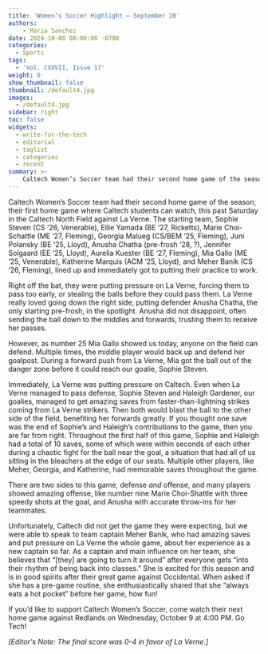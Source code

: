 ```yaml
---
title: 'Women’s Soccer Highlight – September 28'
authors:
    - Maria Sanchez
date: 2024-10-08 08:00:00 -0700
categories:
  - Sports
tags:
  - 'Vol. CXXVII, Issue 17'
weight: 0
show_thumbnail: false
thumbnail: /default4.jpg
images:
  - /default4.jpg
sidebar: right
toc: false
widgets:
  - write-for-the-tech
  - editorial
  - taglist
  - categories
  - recent
summary: >-
    Caltech Women’s Soccer team had their second home game of the season this past Saturday in the Caltech North Field against La Verne.
---
```


Caltech Women’s Soccer team had their second home game of the season, their first home game where Caltech students can watch, this past Saturday in the Caltech North Field against La Verne. The starting team, Sophie Steven (CS ‘26, Venerable), Ellie Yamada (BE ‘27, Ricketts), Marie Choi-Schattle (ME ‘27, Fleming), Georgia Malueg (CS/BEM ‘25, Fleming), Juni Polansky (BE ‘25, Lloyd), Anusha Chatha (pre-frosh ‘28, ?), Jennifer Solgaard (EE ‘25, Lloyd), Aurelia Kuester (BE ‘27, Fleming), Mia Gallo (ME ‘25, Venerable), Katherine Marquis (ACM ‘25, Lloyd), and Meher Banik (CS ‘26, Fleming), lined up and immediately got to putting their practice to work.

Right off the bat, they were putting pressure on La Verne, forcing them to pass too early, or stealing the balls before they could pass them. La Verne really loved going down the right side, putting defender Anusha Chatha, the only starting pre-frosh, in the spotlight. Anusha did not disappoint, often sending the ball down to the middles and forwards, trusting them to receive her passes.

However, as number 25 Mia Gallo showed us today, anyone on the field can defend. Multiple times, the middle player would back up and defend her goalpost. During a forward push from La Verne, Mia got the ball out of the danger zone before it could reach our goalie, Sophie Steven.

Immediately, La Verne was putting pressure on Caltech. Even when La Verne managed to pass defense, Sophie Steven and Haleigh Gardener, our goalies, managed to get amazing saves from faster-than-lightning strikes coming from La Verne strikers. Then both would blast the ball to the other side of the field, benefiting her forwards greatly. If you thought one save was the end of Sophie’s and Haleigh’s contributions to the game, then you are far from right. Throughout the first half of this game, Sophie and Haleigh had a total of 10 saves, some of which were within seconds of each other during a chaotic fight for the ball near the goal, a situation that had all of us sitting in the bleachers at the edge of our seats. Multiple other players, like Meher, Georgia, and Katherine, had memorable saves throughout the game.

There are two sides to this game, defense *and* offense, and many players showed amazing offense, like number nine Marie Choi-Shattle with three speedy shots at the goal, and Anusha with accurate throw-ins for her teammates.

Unfortunately, Caltech did not get the game they were expecting, but we were able to speak to team captain Meher Banik, who had amazing saves and put pressure on La Verne the whole game, about her experience as a new captain so far. As a captain and main influence on her team, she believes that “[they] are going to turn it around” after everyone gets “into their rhythm of being back into classes.” She is excited for this season and is in good spirits after their great game against Occidental. When asked if she has a pre-game routine, she enthusiastically shared that she “always eats a hot pocket” before her game, how fun!

If you’d like to support Caltech Women’s Soccer, come watch their next home game against Redlands on Wednesday, October 9 at 4:00 PM. Go Tech!

*[Editor's Note: The final score was 0-4 in favor of La Verne.]*